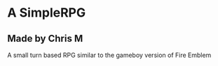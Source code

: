 # A SimpleRPG
## Made by Chris M

A small turn based RPG similar to the gameboy version of Fire Emblem
